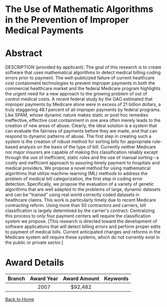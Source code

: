 
The Use of Mathematic Algorithms in the Prevention of Improper Medical Payments
===============================================================================

# Abstract


DESCRIPTION (provided by applicant): The goal of this research is to create software that uses mathematical algorithms to detect medical billing coding errors prior to payment. The well-publicized failure of current healthcare cost containment technologies to prevent improper payments in both the commercial healthcare market and the federal Medicare program highlights the urgent need for a new approach to the growing problem of out of control medical costs. A recent federal study by the GAO estimated that improper payments by Medicare alone were in excess of 21 billion dollars, a truly staggering 48.1 percent of all improper payments by federal programs. Like SPAM, whose dynamic nature makes static or post hoc remedies ineffective, effective cost containment in one area often merely leads to the creation of new areas of abuse. Clearly, the ideal solution is a system that can evaluate the fairness of payments before they are made, and that can respond to dynamic patterns of abuse. The first step in creating such a system is the creation of robust method for sorting bills for appropriate rule-based analysis on the basis of the type of bill. Currently neither Medicare nor major insurers are capable of making this classification reliably except through the use of inefficient, static rules and the use of manual sorting--a costly and inefficient approach to assuring timely payment to hospitals and medical providers. We propose a novel method for using mathematical algorithms that utilize machine-learning (ML) methods to address the problem of medical bill categorization, the first step in coding error detection. Specifically, we propose the evaluation of a variety of genetic algorithms that are well adapted to the problems of large, dynamic datasets and can be "trained" using real world correctly coded datasets in healthcare claims. This work is particularly timely due to recent Medicare contracting reform. Using more than 50 contractors and carriers, bill classification is largely determined by the carrier's contract. Centralizing this process to only four payment centers will require the classification system we propose. [This research is directed toward the development of software applications that will detect billing errors and perform proper edits to payment of medical bills. Current anticipated changes and reforms in the Medicare system will require these systems, which do not currently exist in the public or private sector.]  

# Award Details

|Branch|Award Year|Award Amount|Keywords|
| :---: | :---: | :---: | :---: |
||2007|$92,482||
  
  


[Back to Home](https://github.com/chrischow/dod_sbir_awards/DJ/#1848)